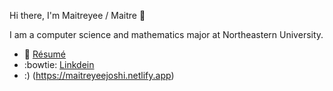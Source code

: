 Hi there, I'm Maitreyee / Maitre 👋

I am a computer science and mathematics major at Northeastern University. 

- 💾 [Résumé](https://github.com/sillygrinch/resume/blob/master/MaitreyeeJoshi.pdf)
- :bowtie: [Linkdein](https://www.linkedin.com/in/maitreyeemjoshi)
- :) (https://maitreyeejoshi.netlify.app)
